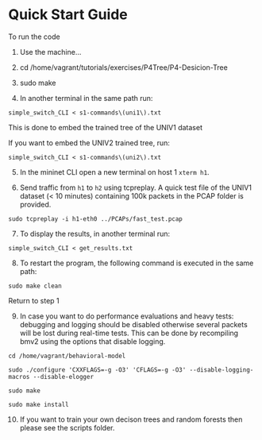 # Quick Start Guide

To run the code
1. Use the machine...

2. cd /home/vagrant/tutorials/exercises/P4Tree/P4-Desicion-Tree

3. sudo make

4. In another terminal in the same path run:

`simple_switch_CLI < s1-commands\(uni1\).txt` 

This is done to embed the trained tree of the UNIV1 dataset

If you want to embed the UNIV2 trained tree, run:

`simple_switch_CLI < s1-commands\(uni2\).txt` 

5. In the mininet CLI open a new terminal on host 1 `xterm h1`.

6. Send traffic from `h1` to `h2` using tcpreplay. A quick test file of the UNIV1 dataset (< 10 minutes) containing 100k packets in the PCAP folder is provided.

`sudo tcpreplay -i h1-eth0 ../PCAPs/fast_test.pcap`

7. To display the results, in another terminal run:

`simple_switch_CLI < get_results.txt`

8. To restart the program, the following command is executed in the same path:

`sudo make clean`

Return to step 1

9. In case you want to do performance evaluations and heavy tests: debugging and logging should be disabled otherwise several packets will be lost during real-time tests. This can be done by recompiling bmv2 using the options that disable logging.

`cd /home/vagrant/behavioral-model`

`sudo ./configure 'CXXFLAGS=-g -O3' 'CFLAGS=-g -O3' --disable-logging-macros --disable-elogger`

`sudo make`

`sudo make install`

10. If you want to train your own decison trees and random forests then please see the scripts folder.
